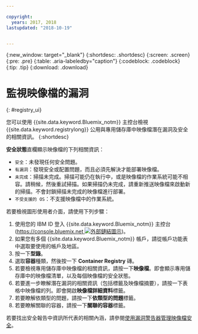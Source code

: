 ```yaml
---

copyright:
  years: 2017, 2018
lastupdated: "2018-10-19"


---
```


{:new_window: target="_blank"}
{:shortdesc: .shortdesc}
{:screen: .screen}
{:pre: .pre}
{:table: .aria-labeledby="caption"}
{:codeblock: .codeblock}
{:tip: .tip}
{:download: .download}

# 監視映像檔的漏洞
{: #registry_ui}

您可以使用 {{site.data.keyword.Bluemix_notm}} 主控台檢視 {{site.data.keyword.registrylong}} 公用與專用儲存庫中映像檔潛在漏洞及安全的相關資訊。
{:shortdesc}

**安全狀態**直欄顯示映像檔的下列相關資訊：
- `安全`：未發現任何安全問題。
- `有漏洞`：發現安全或配置問題，而且必須先解決才能部署映像檔。
- `未完成`：掃描未完成。掃描可能仍在執行中，或是映像檔的作業系統可能不相容。請稍候，然後重試掃描。如果掃描仍未完成，請重新推送映像檔來啟動新的掃描。不會封鎖掃描未完成的映像檔進行部署。
- `不受支援的 OS`：不支援映像檔中的作業系統。

若要檢視圖形使用者介面，請使用下列步驟：

1. 使用您的 IBM ID 登入 {{site.data.keyword.Bluemix_notm}} 主控台 ([https://console.bluemix.net ![外部鏈結圖示](../../icons/launch-glyph.svg "外部鏈結圖示")](https://console.bluemix.net))。
2. 如果您有多個 {{site.data.keyword.Bluemix_notm}} 帳戶，請從帳戶功能表中選取要使用的帳戶及地區。
3. 按一下**型錄**。
4. 選取**容器**種類，然後按一下 **Container Registry** 磚。
5. 若要檢視專用儲存庫中映像檔的相關資訊，請按一下**映像檔**。即會顯示專用儲存庫中的映像檔清單，以及每個映像檔的安全狀態。
6. 若要進一步瞭解潛在漏洞的相關資訊（包括標籤及映像檔摘要），請按一下表格中映像檔的列。即會開啟**映像檔詳細資料**標籤。
7. 若要瞭解依類型的問題，請按一下**依類型的問題**標籤。
8. 若要瞭解關聯的容器，請按一下**關聯的容器**標籤。

若要找出安全報告中資訊所代表的相關內涵，請參閱[使用漏洞警告器管理映像檔安全](/docs/services/va/va_index.html)。
